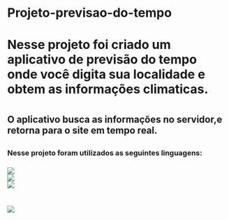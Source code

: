 # Projeto-previsao-do-tempo
<h1> Nesse projeto foi criado um aplicativo de previsão do tempo onde você digita sua localidade e obtem as informações climaticas.<h1>
<h2>O aplicativo busca as informações no  servidor,e retorna  para o site em tempo real.<h2>
<h3>Nesse projeto foram utilizados as seguintes linguagens:<h3>

<img src="https://img.shields.io/badge/HTML-239120?style=for-the-badge&logo=html5&logoColor=white" />
<br>
<img src="https://img.shields.io/badge/CSS3-1572B6?style=for-the-badge&logo=css3&logoColor=white" />
<br>
<img src="https://img.shields.io/badge/JavaScript-323330?style=for-the-badge&logo=javascript&logoColor=F7DF1E" />
<br>
<br>
<br>


<img src="https://raw.githubusercontent.com/Marcosaurelio36/Projeto-previsao-do-tempo/dedcaa83f2e79a4955cce06b1fe5d73d33b5dc55/Assets/previs%C3%A3o%20do%20tempo%20desktop%20mobile%201.png" />





